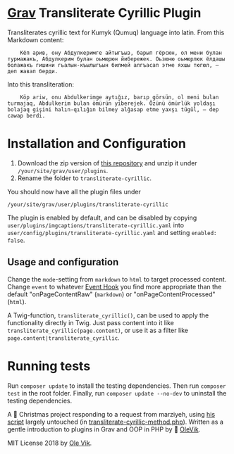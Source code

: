 # [Grav](http://getgrav.org/) Transliterate Cyrillic Plugin

Transliterates cyrillic text for Kumyk (Qumuq) language into latin. From this Markdown content:

		Кёп арив, ону Абдулкеримге айтыгъыз, барып гёрсюн, ол мени булан турмажакъ, Абдулкерим булан оьмюрюн йибережек. Оьзюню оьмюрлюк ёлдашы болажакъ гишини гьалын-къылыгъын билмей алгъасап этме яхшы тюгюл, – деп жавап берди.

Into this transliteration:

		Köp ariw, onu Abdulkerimge aytığız, barıp görsün, ol meni bulan turmajaq, Abdulkerim bulan ömürün yiberejek. Özünü ömürlük yoldaşı bolajaq gişini halın-qılığın bilmey alğasap etme yaxşı tügül, – dep cawap berdi.	

# Installation and Configuration

1. Download the zip version of [this repository](https://github.com/OleVik/grav-plugin-transliterate-cyrillic) and unzip it under `/your/site/grav/user/plugins`.
2. Rename the folder to `transliterate-cyrillic`.

You should now have all the plugin files under

    /your/site/grav/user/plugins/transliterate-cyrillic

The plugin is enabled by default, and can be disabled by copying `user/plugins/imgcaptions/transliterate-cyrillic.yaml` into `user/config/plugins/transliterate-cyrillic.yaml` and setting `enabled: false`.

## Usage and configuration

Change the `mode`-setting from `markdown` to `html` to target processed content. Change `event` to whatever [Event Hook](https://learn.getgrav.org/plugins/event-hooks) you find more appropriate than the default "onPageContentRaw" (`markdown`) or "onPageContentProcessed" (`html`).

A Twig-function, `transliterate_cyrillic()`, can be used to apply the functionality directly in Twig. Just pass content into it like `transliterate_cyrillic(page.content)`, or use it as a filter like `page.content|transliterate_cyrillic`.

# Running tests

Run `composer update` to install the testing dependencies. Then run `composer test` in the root folder. Finally, run `composer update --no-dev` to uninstall the testing dependencies.

A :christmas_tree: Christmas project responding to a request from marziyeh, using [his script](https://raw.githubusercontent.com/qumuq-til/cyrillic-to-latin/master/transliteration.php) largely untouched (in [transliterate-cyrillic-method.php](transliterate-cyrillic-method.php)). Written as a gentle introduction to plugins in Grav and OOP in PHP by :santa: [OleVik](https://github.com/OleVik).

MIT License 2018 by [Ole Vik](http://github.com/olevik).
